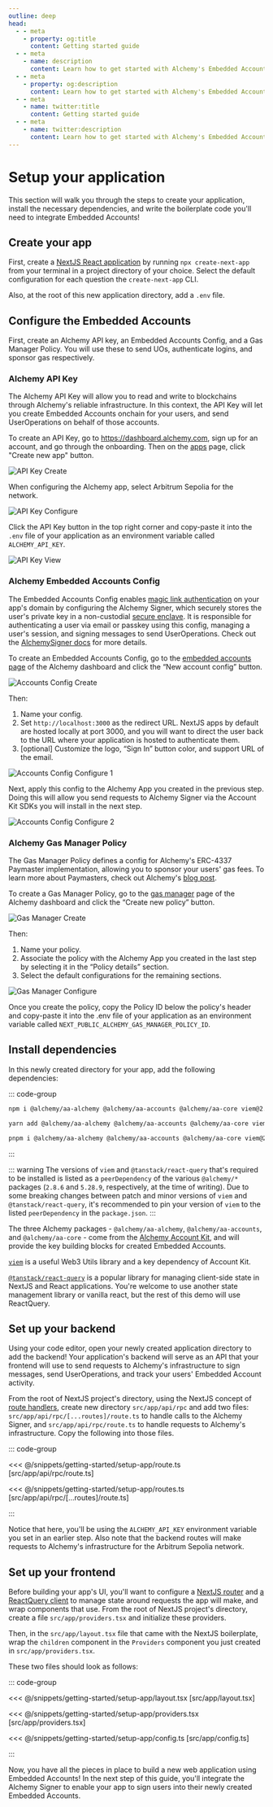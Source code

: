 ```yaml
---
outline: deep
head:
  - - meta
    - property: og:title
      content: Getting started guide
  - - meta
    - name: description
      content: Learn how to get started with Alchemy's Embedded Accounts using Account Kit and the Alchemy Signer, Modular Account, Rundler and Gas Manager.
  - - meta
    - property: og:description
      content: Learn how to get started with Alchemy's Embedded Accounts using Account Kit and the Alchemy Signer, Modular Account, Rundler and Gas Manager.
  - - meta
    - name: twitter:title
      content: Getting started guide
  - - meta
    - name: twitter:description
      content: Learn how to get started with Alchemy's Embedded Accounts using Account Kit and the Alchemy Signer, Modular Account, Rundler and Gas Manager.
---
```


# Setup your application

This section will walk you through the steps to create your application, install the necessary dependencies, and write the boilerplate code you'll need to integrate Embedded Accounts!

## Create your app

First, create a [NextJS React application](https://nextjs.org/docs/pages/api-reference/create-next-app) by running `npx create-next-app` from your terminal in a project directory of your choice. Select the default configuration for each question the `create-next-app` CLI.

Also, at the root of this new application directory, add a `.env` file.

## Configure the Embedded Accounts

First, create an Alchemy API key, an Embedded Accounts Config, and a Gas Manager Policy. You will use these to send UOs, authenticate logins, and sponsor gas respectively.

### Alchemy API Key

The Alchemy API Key will allow you to read and write to blockchains through Alchemy's reliable infrastructure. In this context, the API Key will let you create Embedded Accounts onchain for your users, and send UserOperations on behalf of those accounts.

To create an API Key, go to https://dashboard.alchemy.com, sign up for an account, and go through the onboarding. Then on the [apps](https://dashboard.alchemy.com/apps/?a=embedded-accounts-get-started) page, click "Create new app" button.

<img src="/images/getting-started/api-key-create.png" alt="API Key Create" />

When configuring the Alchemy app, select Arbitrum Sepolia for the network.

<img src="/images/getting-started/api-key-configure.png" alt="API Key Configure" />

Click the API Key button in the top right corner and copy-paste it into the `.env` file of your application as an environment variable called `ALCHEMY_API_KEY`.

<img src="/images/getting-started/api-key-view.png" alt="API Key View" />

### Alchemy Embedded Accounts Config

The Embedded Accounts Config enables [magic link authentication](https://accountkit.alchemy.com/resources/terms.html#magic-link-authentication) on your app's domain by configuring the Alchemy Signer, which securely stores the user's private key in a non-custodial [secure enclave](https://docs.turnkey.com/security/our-approach). It is responsible for authenticating a user via email or passkey using this config, managing a user's session, and signing messages to send UserOperations. Check out the [AlchemySigner docs](https://accountkit.alchemy.com/packages/aa-alchemy/signer/overview.html) for more details.

To create an Embedded Accounts Config, go to the [embedded accounts page](https://dashboard.alchemy.com/accounts/?a=embedded-accounts-get-started) of the Alchemy dashboard and click the “New account config” button.

<img src="/images/getting-started/accounts-config-create.png" alt="Accounts Config Create" />

Then:

1. Name your config.
2. Set `http://localhost:3000` as the redirect URL. NextJS apps by default are hosted locally at port 3000, and you will want to direct the user back to the URL where your application is hosted to authenticate them.
3. [optional] Customize the logo, “Sign In” button color, and support URL of the email.

<img src="/images/getting-started/accounts-config-configure-1.png" alt="Accounts Config Configure 1" />

Next, apply this config to the Alchemy App you created in the previous step. Doing this will allow you send requests to Alchemy Signer via the Account Kit SDKs you will install in the next step.

<img src="/images/getting-started/accounts-config-configure-2.png" alt="Accounts Config Configure 2" />

### Alchemy Gas Manager Policy

The Gas Manager Policy defines a config for Alchemy's ERC-4337 Paymaster implementation, allowing you to sponsor your users' gas fees. To learn more about Paymasters, check out Alchemy's [blog post](https://www.alchemy.com/overviews/what-is-a-paymaster).

To create a Gas Manager Policy, go to the [gas manager](https://dashboard.alchemy.com/gas-manager?a=embedded-accounts-get-started) page of the Alchemy dashboard and click the “Create new policy” button.

<img src="/images/getting-started/gas-manager-create.png" alt="Gas Manager Create" />

Then:

1. Name your policy.
2. Associate the policy with the Alchemy App you created in the last step by selecting it in the “Policy details” section.
3. Select the default configurations for the remaining sections.

<img src="/images/getting-started/gas-manager-configure.png" alt="Gas Manager Configure" />

Once you create the policy, copy the Policy ID below the policy's header and copy-paste it into the .env file of your application as an environment variable called `NEXT_PUBLIC_ALCHEMY_GAS_MANAGER_POLICY_ID`.

## Install dependencies

In this newly created directory for your app, add the following dependencies:

::: code-group

```bash [npm]
npm i @alchemy/aa-alchemy @alchemy/aa-accounts @alchemy/aa-core viem@2.8.6 @tanstack/react-query@5.28.9
```

```bash [yarn]
yarn add @alchemy/aa-alchemy @alchemy/aa-accounts @alchemy/aa-core viem@2.8.6 @tanstack/react-query@5.28.9
```

```bash [pnpm]
pnpm i @alchemy/aa-alchemy @alchemy/aa-accounts @alchemy/aa-core viem@2.8.6 @tanstack/react-query@5.28.9
```

:::

::: warning
The versions of `viem` and `@tanstack/react-query` that's required to be installed is listed as a `peerDependency` of the various `@alchemy/*` packages (`2.8.6` and `5.28.9`, respectively, at the time of writing). Due to some breaking changes between patch and minor versions of `viem` and `@tanstack/react-query`, it's recommended to pin your version of `viem` to the listed `peerDependency` in the `package.json`.
:::

The three Alchemy packages - `@alchemy/aa-alchemy`, `@alchemy/aa-accounts`, and `@alchemy/aa-core` - come from the [Alchemy Account Kit](https://accountkit.alchemy.com/), and will provide the key building blocks for created Embedded Accounts.

[`viem`](https://viem.sh/) is a useful Web3 Utils library and a key dependency of Account Kit.

[`@tanstack/react-query`](https://tanstack.com/query/latest) is a popular library for managing client-side state in NextJS and React applications. You're welcome to use another state management library or vanilla react, but the rest of this demo will use ReactQuery.

## Set up your backend

Using your code editor, open your newly created application directory to add the backend! Your application's backend will serve as an API that your frontend will use to send requests to Alchemy's infrastructure to sign messages, send UserOperations, and track your users' Embedded Account activity.

From the root of NextJS project's directory, using the NextJS concept of [route handlers](https://nextjs.org/docs/app/building-your-application/routing/route-handlers), create new directory `src/app/api/rpc` and add two files: `src/app/api/rpc/[...routes]/route.ts` to handle calls to the Alchemy Signer, and `src/app/api/rpc/route.ts` to handle requests to Alchemy's infrastructure. Copy the following into those files.

::: code-group

<<< @/snippets/getting-started/setup-app/route.ts [src/app/api/rpc/route.ts]

<<< @/snippets/getting-started/setup-app/routes.ts [src/app/api/rpc/[...routes]/route.ts]

:::

Notice that here, you'll be using the `ALCHEMY_API_KEY` environment variable you set in an earlier step. Also note that the backend routes will make requests to Alchemy's infrastructure for the Arbitrum Sepolia network.

## Set up your frontend

Before building your app's UI, you'll want to configure a [NextJS router](https://nextjs.org/docs/app/building-your-application/routing/linking-and-navigating) and [a ReactQuery client](https://tanstack.com/query/v4/docs/framework/react/reference/QueryClientProvider) to manage state around requests the app will make, and wrap components that use. From the root of NextJS project's directory, create a file `src/app/providers.tsx` and initialize these providers.

Then, in the `src/app/layout.tsx` file that came with the NextJS boilerplate, wrap the `children` component in the `Providers` component you just created in `src/app/providers.tsx`.

These two files should look as follows:

::: code-group

<<< @/snippets/getting-started/setup-app/layout.tsx [src/app/layout.tsx]

<<< @/snippets/getting-started/setup-app/providers.tsx [src/app/providers.tsx]

<<< @/snippets/getting-started/setup-app/config.ts [src/app/config.ts]

:::

Now, you have all the pieces in place to build a new web application using Embedded Accounts! In the next step of this guide, you'll integrate the Alchemy Signer to enable your app to sign users into their newly created Embedded Accounts.
